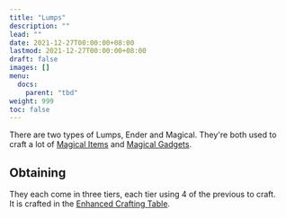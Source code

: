 ```yaml
---
title: "Lumps"
description: ""
lead: ""
date: 2021-12-27T00:00:00+08:00
lastmod: 2021-12-27T00:00:00+08:00
draft: false
images: []
menu: 
  docs:
    parent: "tbd"
weight: 999
toc: false
---
```


There are two types of Lumps, Ender and Magical. They're both used to craft a lot of [Magical Items](/docs/slimefun/magical-items) and [Magical Gadgets](/docs/slimefun/magical-gadgets).

## Obtaining

They each come in three tiers, each tier using 4 of the previous to craft.  
It is crafted in the [Enhanced Crafting Table](/docs/slimefun/enhanced-crafting-table).
